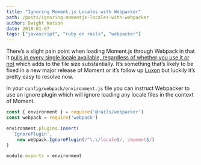 ```yaml
---
title: "Ignoring Moment.js Locales with Webpacker"
path: /posts/ignoring-momentjs-locales-with-webpacker
author: Dwight Watson
date: 2018-01-07
tags: ["javascript", "ruby on rails", "webpacker"]
---
```


There’s a slight pain point when loading Moment.js through Webpack in that it [pulls in every single locale available, regardless of whether you use it or not](https://github.com/moment/moment/issues/2517) which adds to the file size substantially. It’s something that’s likely to be fixed in a new major release of Moment or it’s follow up [Luxon](https://github.com/moment/luxon) but luckily it’s pretty easy to resolve now.

In your `config/webpack/environment.js` file you can instruct Webpacker to use an ignore plugin which will ignore loading any locale files in the context of Moment.

```js
const { environment } = require('@rails/webpacker')
const webpack = require('webpack')

environment.plugins.insert(
  'IgnorePlugin',
	new webpack.IgnorePlugin(/^\.\/locale$/, /moment$/)
)

module.exports = environment
```

